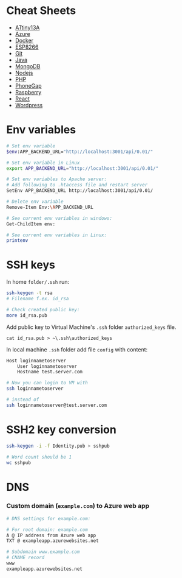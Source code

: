 # Cheat Sheets
* [ATtiny13A](ATtiny13A.md)
* [Azure](Azure.md)
* [Docker](docker.md)
* [ESP8266](ESP8266.md)
* [Git](git.md)
* [Java](Java.md)
* [MongoDB](MongoDB.md)
* [Nodejs](Nodejs.md)
* [PHP](PHP.md)
* [PhoneGap](PhoneGap.md)
* [Raspberry](Raspberry.md)
* [React](React.md)
* [Wordpress](Wordpress.md)


# Env variables

```sh
# Set env variable
$env:APP_BACKEND_URL="http://localhost:3001/api/0.01/"

# Set env variable in Linux
export APP_BACKEND_URL="http://localhost:3001/api/0.01/"

# Set env variables to Apache server: 
# Add following to .htaccess file and restart server
SetEnv APP_BACKEND_URL http://localhost:3001/api/0.01/

# Delete env variable
Remove-Item Env:\APP_BACKEND_URL

# See current env variables in windows:
Get-ChildItem env:

# See current env variables in Linux:
printenv
```

# SSH keys

In home `folder/.ssh` run:

```sh
ssh-keygen -t rsa
# Filename f.ex. id_rsa

# Check created public key:
more id_rsa.pub
```

Add public key to Virtual Machine's `.ssh` folder `authorized_keys` file.

```
cat id_rsa.pub > ~\.ssh\authorized_keys
```

In local machine `.ssh` folder add file `config` with content:
```sh
Host loginnametoserver
	User loginnametoserver
	Hostname test.server.com
```

```sh
# Now you can login to VM with 
ssh loginnametoserver

# instead of 
ssh loginnametoserver@test.server.com
```

# SSH2 key conversion

```sh
ssh-keygen -i -f Identity.pub > sshpub

# Word count should be 1
wc sshpub
```

# DNS

### Custom domain (`example.com`) to Azure web app

```sh
# DNS settings for example.com:

# For root domain: example.com
A @ IP address from Azure web app
TXT @ exampleapp.azurewebsites.net

# Subdomain www.example.com
# CNAME record
www
exampleapp.azurewebsites.net
```
